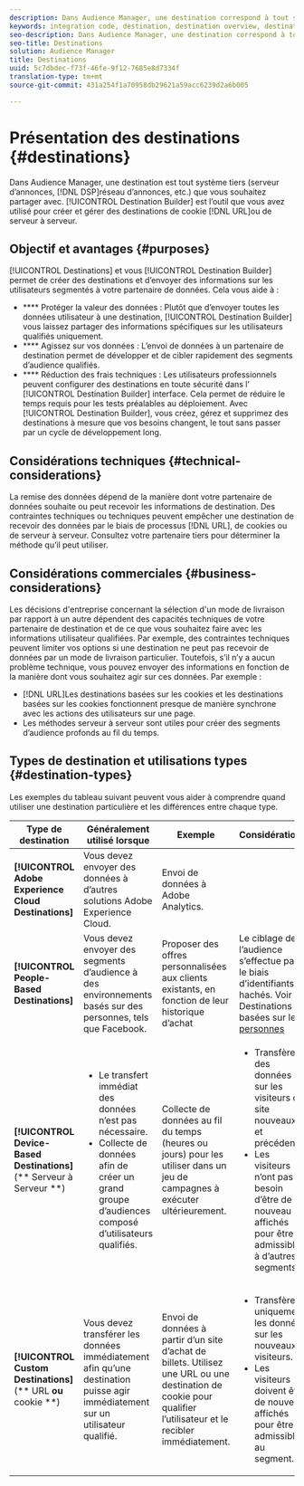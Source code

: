 ```yaml
---
description: Dans Audience Manager, une destination correspond à tout système tiers (serveur d’annonces, fournisseur de services de distribution de données, réseau publicitaire, etc.). que vous souhaitez partager avec. Le créateur de destinations est l’outil utilisé pour créer et gérer des destinations de cookie, d’URL ou de serveur à serveur.
keywords: integration code, destination, destination overview, destination, destination, destination, destination, destination, destination, destination, destination, destination, destination, destination
seo-description: Dans Audience Manager, une destination correspond à tout système tiers (serveur d’annonces, fournisseur de services de distribution de données, réseau publicitaire, etc.). que vous souhaitez partager avec. Le créateur de destinations est l’outil utilisé pour créer et gérer des destinations de cookie, d’URL ou de serveur à serveur.
seo-title: Destinations
solution: Audience Manager
title: Destinations
uuid: 5c7dbdec-f73f-46fe-9f12-7685e8d7334f
translation-type: tm+mt
source-git-commit: 431a254f1a70958db29621a59acc6239d2a6b005

---
```



# Présentation des destinations {#destinations}

Dans Audience Manager, une destination est tout système tiers (serveur d’annonces, [!DNL DSP]réseau d’annonces, etc.) que vous souhaitez partager avec. [!UICONTROL Destination Builder] est l’outil que vous avez utilisé pour créer et gérer des destinations de cookie [!DNL URL]ou de serveur à serveur.

## Objectif et avantages {#purposes}

<!-- c_destinations.xml -->

[!UICONTROL Destinations] et vous [!UICONTROL Destination Builder] permet de créer des destinations et d’envoyer des informations sur les utilisateurs segmentés à votre partenaire de données. Cela vous aide à :

* **** Protéger la valeur des données : Plutôt que d’envoyer toutes les données utilisateur à une destination, [!UICONTROL Destination Builder] vous laissez partager des informations spécifiques sur les utilisateurs qualifiés uniquement.
* **** Agissez sur vos données : L’envoi de données à un partenaire de destination permet de développer et de cibler rapidement des segments d’audience qualifiés.
* **** Réduction des frais techniques : Les utilisateurs professionnels peuvent configurer des destinations en toute sécurité dans l’ [!UICONTROL Destination Builder] interface. Cela permet de réduire le temps requis pour les tests préalables au déploiement. Avec [!UICONTROL Destination Builder], vous créez, gérez et supprimez des destinations à mesure que vos besoins changent, le tout sans passer par un cycle de développement long.

## Considérations techniques {#technical-considerations}

<!-- destination-delivery-methods.xml -->

La remise des données dépend de la manière dont votre partenaire de données souhaite ou peut recevoir les informations de destination. Des contraintes techniques ou techniques peuvent empêcher une destination de recevoir des données par le biais de processus [!DNL URL], de cookies ou de serveur à serveur. Consultez votre partenaire tiers pour déterminer la méthode qu’il peut utiliser.

## Considérations commerciales {#business-considerations}

Les décisions d&#39;entreprise concernant la sélection d&#39;un mode de livraison par rapport à un autre dépendent des capacités techniques de votre partenaire de destination et de ce que vous souhaitez faire avec les informations utilisateur qualifiées. Par exemple, des contraintes techniques peuvent limiter vos options si une destination ne peut pas recevoir de données par un mode de livraison particulier. Toutefois, s’il n’y a aucun problème technique, vous pouvez envoyer des informations en fonction de la manière dont vous souhaitez agir sur ces données. Par exemple :

* [!DNL URL]Les destinations basées sur les cookies et les destinations basées sur les cookies fonctionnent presque de manière synchrone avec les actions des utilisateurs sur une page.
* Les méthodes serveur à serveur sont utiles pour créer des segments d’audience profonds au fil du temps.

## Types de destination et utilisations types {#destination-types}

Les exemples du tableau suivant peuvent vous aider à comprendre quand utiliser une destination particulière et les différences entre chaque type.

| Type de destination | Généralement utilisé lorsque | Exemple | Considérations |
|--- |--- |--- |--- |
| **[!UICONTROL Adobe Experience Cloud Destinations]** | Vous devez envoyer des données à d’autres solutions Adobe Experience Cloud. | Envoi de données à Adobe Analytics. |  |
| **[!UICONTROL People-Based Destinations]** | Vous devez envoyer des segments d’audience à des environnements basés sur des personnes, tels que Facebook. | Proposer des offres personnalisées aux clients existants, en fonction de leur historique d’achat | Le ciblage de l’audience s’effectue par le biais d’identifiants hachés. Voir Destinations basées sur les [personnes](people-based-destinations-overview.md) |
| **[!UICONTROL Device-Based Destinations]**(** Serveur à Serveur **) | <ul><li>Le transfert immédiat des données n’est pas nécessaire.</li><li>Collecte de données afin de créer un grand groupe d’audiences composé d’utilisateurs qualifiés.</li></ul> | Collecte de données au fil du temps (heures ou jours) pour les utiliser dans un jeu de campagnes à exécuter ultérieurement. | <ul><li>Transfère des données sur les visiteurs du site nouveaux et précédents. </li><li>Les visiteurs n’ont pas besoin d’être de nouveau affichés pour être admissibles à d’autres segments.</li></ul> |
| **[!UICONTROL Custom Destinations]**(** URL **ou** cookie **) | Vous devez transférer les données immédiatement afin qu’une destination puisse agir immédiatement sur un utilisateur qualifié. | Envoi de données à partir d’un site d’achat de billets. Utilisez une URL ou une destination de cookie pour qualifier l’utilisateur et le recibler immédiatement. | <ul><li>Transfère uniquement les données sur les nouveaux visiteurs. </li><li>Les visiteurs doivent être de nouveau affichés pour être admissibles au segment.</li></ul> |


